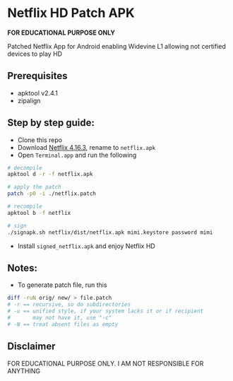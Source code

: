 # Netflix HD Patch APK

**FOR EDUCATIONAL PURPOSE ONLY**

Patched Netflix App for Android enabling Widevine L1 allowing not certified devices to play HD

## Prerequisites

- apktool v2.4.1
- zipalign

## Step by step guide:

- Clone this repo
- Download [Netflix 4.16.3](https://www.apkmirror.com/apk/netflix-inc/netflix/netflix-4-16-3-build-15172-release/), rename to `netflix.apk`
- Open `Terminal.app` and run the following

```bash
# decompile
apktool d -r -f netflix.apk

# apply the patch
patch -p0 -i ./netflix.patch

# recompile
apktool b -f netflix

# sign
./signapk.sh netflix/dist/netflix.apk mimi.keystore password mimi
```

- Install `signed_netflix.apk` and enjoy Netflix HD

## Notes:

- To generate patch file, run this

```bash
diff -ruN orig/ new/ > file.patch
# -r == recursive, so do subdirectories
# -u == unified style, if your system lacks it or if recipient
#       may not have it, use "-c"
# -N == treat absent files as empty
```

## Disclaimer

FOR EDUCATIONAL PURPOSE ONLY. I AM NOT RESPONSIBLE FOR ANYTHING
